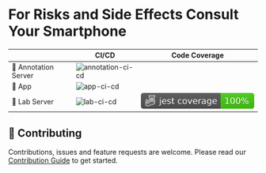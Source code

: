 # For Risks and Side Effects Consult Your Smartphone

|                      | CI/CD                                                                                                      | Code Coverage                                                 |
| -------------------- | ---------------------------------------------------------------------------------------------------------- | ------------------------------------------------------------- |
| 📝 Annotation Server | ![annotation-ci-cd](https://github.com/hpi-dhc/frasecys/actions/workflows/annotation-server.yml/badge.svg) |                                                               |
| 📱 App               | ![app-ci-cd](https://github.com/hpi-dhc/frasecys/actions/workflows/app.yml/badge.svg)                      |                                                               |
| 🧪 Lab Server        | ![lab-ci-cd](https://github.com/hpi-dhc/frasecys/actions/workflows/lab-server.yml/badge.svg)               | ![lab-jest](./badges/lab-server/coverage-jest%20coverage.svg) |

## 🤝 Contributing

Contributions, issues and feature requests are welcome. Please read our [Contribution Guide](CONTRIBUTING.md) to get started.
